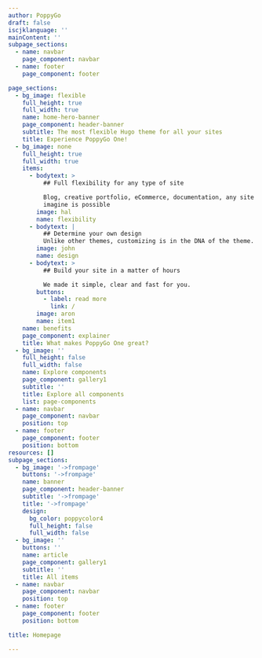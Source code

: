 ```yaml
---
author: PoppyGo
draft: false
iscjklanguage: ''
mainContent: ''
subpage_sections:
  - name: navbar
    page_component: navbar
  - name: footer
    page_component: footer

page_sections:
  - bg_image: flexible
    full_height: true
    full_width: true
    name: home-hero-banner
    page_component: header-banner
    subtitle: The most flexible Hugo theme for all your sites
    title: Experience PoppyGo One!
  - bg_image: none
    full_height: true
    full_width: true
    items:
      - bodytext: >
          ## Full flexibility for any type of site

          Blog, creative portfolio, eCommerce, documentation, any site you can
          imagine is possible
        image: hal
        name: flexibility
      - bodytext: |
          ## Determine your own design
          Unlike other themes, customizing is in the DNA of the theme.
        image: john
        name: design
      - bodytext: >
          ## Build your site in a matter of hours

          We made it simple, clear and fast for you.
        buttons:
          - label: read more
            link: /
        image: aron
        name: item1
    name: benefits
    page_component: explainer
    title: What makes PoppyGo One great?
  - bg_image: ''
    full_height: false
    full_width: false
    name: Explore components
    page_component: gallery1
    subtitle: ''
    title: Explore all components
    list: page-components
  - name: navbar
    page_component: navbar
    position: top
  - name: footer
    page_component: footer
    position: bottom
resources: []
subpage_sections:
  - bg_image: '->frompage'
    buttons: '->frompage'
    name: banner
    page_component: header-banner
    subtitle: '->frompage'
    title: '->frompage'
    design:
      bg_color: poppycolor4
      full_height: false
      full_width: false
  - bg_image: ''
    buttons: ''
    name: article
    page_component: gallery1
    subtitle: ''
    title: All items
  - name: navbar
    page_component: navbar
    position: top
  - name: footer
    page_component: footer
    position: bottom

title: Homepage

---
```

